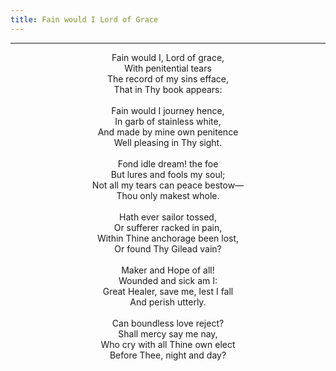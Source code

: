 ```yaml
---
title: Fain would I Lord of Grace
---
```


---
<center>
Fain would I, Lord of grace,<br/>
With penitential tears<br/>
The record of my sins efface,<br/>
That in Thy book appears:<br/>
<br/>
Fain would I journey hence,<br/>
In garb of stainless white,<br/>
And made by mine own penitence<br/>
Well pleasing in Thy sight.<br/>
<br/>
Fond idle dream! the foe<br/>
But lures and fools my soul;<br/>
Not all my tears can peace bestow—<br/>
Thou only makest whole.<br/>
<br/>
Hath ever sailor tossed,<br/>
Or sufferer racked in pain,<br/>
Within Thine anchorage been lost,<br/>
Or found Thy Gilead vain?<br/>
<br/>
Maker and Hope of all!<br/>
Wounded and sick am I:<br/>
Great Healer, save me, lest I fall<br/>
And perish utterly.<br/>
<br/>
Can boundless love reject?<br/>
Shall mercy say me nay,<br/>
Who cry with all Thine own elect<br/>
Before Thee, night and day?
</center>